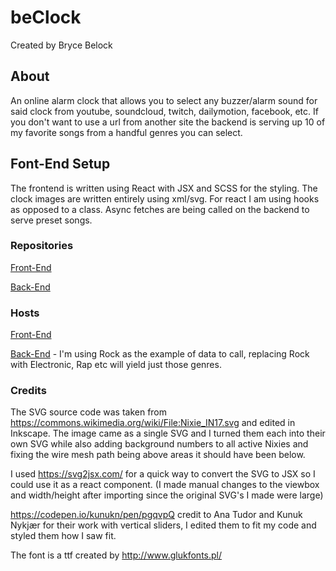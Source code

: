 # beClock

Created by Bryce Belock

## About

An online alarm clock that allows you to select any buzzer/alarm sound for said clock from youtube, soundcloud, twitch, dailymotion, facebook, etc. If you don't want to use a url from another site the backend is serving up 10 of my favorite songs from a handful genres you can select.

## Font-End Setup

The frontend is written using React with JSX and SCSS for the styling. The clock images are written entirely using xml/svg. For react I am using hooks as opposed to a class. Async fetches are being called on the backend to serve preset songs.

### Repositories
[Front-End](https://github.com/Clobek/beClock)

[Back-End](https://github.com/Clobek/beClock_API)

### Hosts
[Front-End](https://beclock.netlify.app)

[Back-End](https://beclock.herokuapp.com/alarms/Rock) - I'm using Rock as the example of data to call, replacing Rock with Electronic, Rap etc will yield just those genres.

### Credits

The SVG source code was taken from https://commons.wikimedia.org/wiki/File:Nixie_IN17.svg and edited in Inkscape. The image came as a single SVG and I turned them each into their own SVG while also adding background numbers to all active Nixies and fixing the wire mesh path being above areas it should have been below.

I used https://svg2jsx.com/ for a quick way to convert the SVG to JSX so I could use it as a react component. (I made manual changes to the viewbox and width/height after importing since the original SVG's I made were large)

https://codepen.io/kunukn/pen/pgqvpQ credit to Ana Tudor and Kunuk Nykjær for their work with vertical sliders, I edited them to fit my code and styled them how I saw fit.

The font is a ttf created by http://www.glukfonts.pl/
